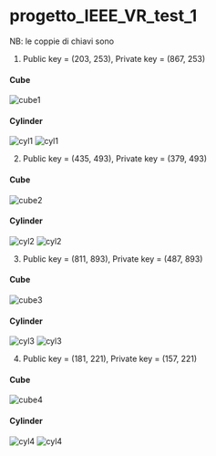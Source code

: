 # progetto_IEEE_VR_test_1

NB: le coppie di chiavi sono
1) Public key = (203, 253), Private key = (867, 253)

#### Cube
![cube1](./KeysScreenshots/cubo1.png)
#### Cylinder
![cyl1](./KeysScreenshots/cilindro1_L.png)
![cyl1](./KeysScreenshots/cilindro1_R.png)

2) Public key = (435, 493), Private key = (379, 493)

#### Cube
![cube2](./KeysScreenshots/cubo2.png)
#### Cylinder
![cyl2](./KeysScreenshots/cilindro2_L.png)
![cyl2](./KeysScreenshots/cilindro2_R.png)

3) Public key = (811, 893), Private key = (487, 893)

#### Cube
![cube3](./KeysScreenshots/cubo3.png)
#### Cylinder
![cyl3](./KeysScreenshots/cilindro3_L.png)
![cyl3](./KeysScreenshots/cilindro3_R.png)

4) Public key = (181, 221), Private key = (157, 221)

#### Cube
![cube4](./KeysScreenshots/cubo4.png)
#### Cylinder
![cyl4](./KeysScreenshots/cilindro4_L.png)
![cyl4](./KeysScreenshots/cilindro4_R.png)
